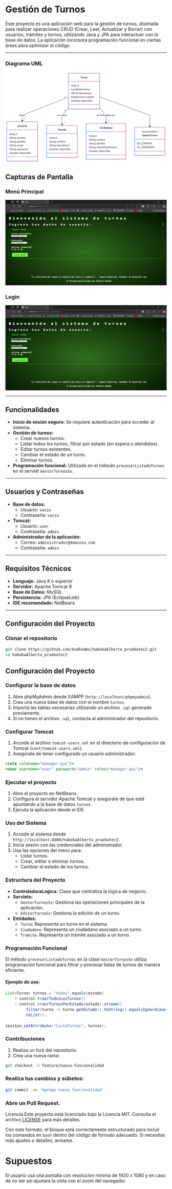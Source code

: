 # Gestión de Turnos

Este proyecto es una aplicación web para la gestión de turnos, diseñada para realizar operaciones CRUD (Crear, Leer, Actualizar y Borrar) con usuarios, trámites y turnos, utilizando Java y JPA para interactuar con la base de datos. La aplicación incorpora programación funcional en ciertas áreas para optimizar el código.

---

### Diagrama UML
![UML](https://github.com/kodkodmx/habobaAlberto_pruebatec2/blob/f485673a3b608972fd0e6a25974995a13c33aa43/TurneroUML.png)

## Capturas de Pantalla

### Menú Principal
![Menú Principal](https://github.com/kodkodmx/habobaAlberto_pruebatec2/blob/dd8050d1b125d38eb6a8a8009f311152b1056cb4/Captura%20de%20pantalla%202025-01-23%20110445.png)

### Login
![Login](https://github.com/kodkodmx/habobaAlberto_pruebatec2/blob/dd8050d1b125d38eb6a8a8009f311152b1056cb4/Captura%20de%20pantalla%202025-01-23%20110445.png)

---

## Funcionalidades

- **Inicio de sesión seguro:** Se requiere autenticación para acceder al sistema.
- **Gestión de turnos:**
  - Crear nuevos turnos.
  - Listar todos los turnos, filtrar por estado (en espera o atendidos).
  - Editar turnos existentes.
  - Cambiar el estado de un turno.
  - Eliminar turnos.
- **Programación funcional:** Utilizada en el método `procesarListadoTurnos` en el servlet `GestorTurnosSv`.

---

## Usuarios y Contraseñas

- **Base de datos:** 
  - Usuario: `vacio`
  - Contraseña: `vacio`
- **Tomcat:** 
  - Usuario: `user`
  - Contraseña: `admin`
- **Administrador de la aplicación:**
  - Correo: `administrador@dominio.com`
  - Contraseña: `admin`

---

## Requisitos Técnicos

- **Lenguaje:** Java 8 o superior
- **Servidor:** Apache Tomcat 9
- **Base de Datos:** MySQL
- **Persistencia:** JPA (EclipseLink)
- **IDE recomendado:** NetBeans

---

## Configuración del Proyecto

### Clonar el repositorio

```bash
git clone https://github.com/kodkodmx/habobaAlberto_pruebatec2.git
cd habobaAlberto_pruebatec2
````
## Configuración del Proyecto

### Configurar la base de datos

1. Abre phpMyAdmin desde XAMPP (`http://localhost/phpmyadmin`).
2. Crea una nueva base de datos con el nombre `turnos`.
3. Importa las tablas necesarias utilizando un archivo `.sql` generado previamente.
4. Si no tienes el archivo `.sql`, contacta al administrador del repositorio.

### Configurar Tomcat

1. Accede al archivo `tomcat-users.xml` en el directorio de configuración de Tomcat (`conf/tomcat-users.xml`).
2. Asegúrate de tener configurado un usuario administrador:

```xml
<role rolename="manager-gui"/>
<user username="user" password="admin" roles="manager-gui"/>
```
### Ejecutar el proyecto

1. Abre el proyecto en NetBeans.
2. Configura el servidor Apache Tomcat y asegúrate de que esté apuntando a la base de datos `turnos`.
3. Ejecuta la aplicación desde el IDE.

### Uso del Sistema

1. Accede al sistema desde `http://localhost:8080/habobaAlberto_pruebatec2`.
2. Inicia sesión con las credenciales del administrador.
3. Usa las opciones del menú para:
   - Listar turnos.
   - Crear, editar o eliminar turnos.
   - Cambiar el estado de los turnos.

### Estructura del Proyecto

- **ControladoraLogica:** Clase que centraliza la lógica de negocio.
- **Servlets:**
  - `GestorTurnosSv`: Gestiona las operaciones principales de la aplicación.
  - `EditarTurnoSv`: Gestiona la edición de un turno.
- **Entidades:**
  - `Turno`: Representa un turno en el sistema.
  - `Ciudadano`: Representa un ciudadano asociado a un turno.
  - `Tramite`: Representa un trámite asociado a un turno.

### Programación Funcional

El método `procesarListadoTurnos` en la clase `GestorTurnosSv` utiliza programación funcional para filtrar y procesar listas de turnos de manera eficiente.

#### Ejemplo de uso:

```java
List<Turno> turnos = "todos".equals(estado)
    ? control.traerTodosLosTurnos()
    : control.traerTurnosPorEstado(estado).stream()
        .filter(turno -> turno.getEstado().toString().equalsIgnoreCase(estado))
        .toList();

session.setAttribute("listaTurnos", turnos);
```
### Contribuciones

1. Realiza un fork del repositorio.
2. Crea una nueva rama:

```bash
git checkout -b feature/nueva-funcionalidad
```
### Realiza tus cambios y súbelos:
```bash
git commit -am 'Agrega nueva funcionalidad'
```
### Abre un Pull Request.
Licencia
Este proyecto está licenciado bajo la Licencia MIT. Consulta el archivo [LICENSE](https://github.com/kodkodmx/habobaAlberto_pruebatec1/blob/c25cf75b19e180a2341016e2b10b0aacb5c9df93/LICENSE) para más detalles.

Con este formato, el bloque está correctamente estructurado para incluir los comandos en `bash` dentro del código de formato adecuado. Si necesitas más ajustes o detalles, avísame.

# Supuestos

El usuario usa una pantalla con resolucion minima de 1920 x 1080 y en caso de no ser asi ajustara la vista con el zoom del navegador.
